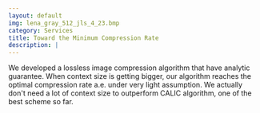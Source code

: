 ```yaml
---
layout: default
img: lena_gray_512_jls_4_23.bmp
category: Services
title: Toward the Minimum Compression Rate
description: |
---
```

  We developed a lossless image compression algorithm that have
  analytic guarantee. When context size is getting bigger, our algorithm 
  reaches the optimal compression rate a.e. under very light assumption. 
  We actually don't need a lot of context size to outperform CALIC 
  algorithm, one of the best scheme so far.